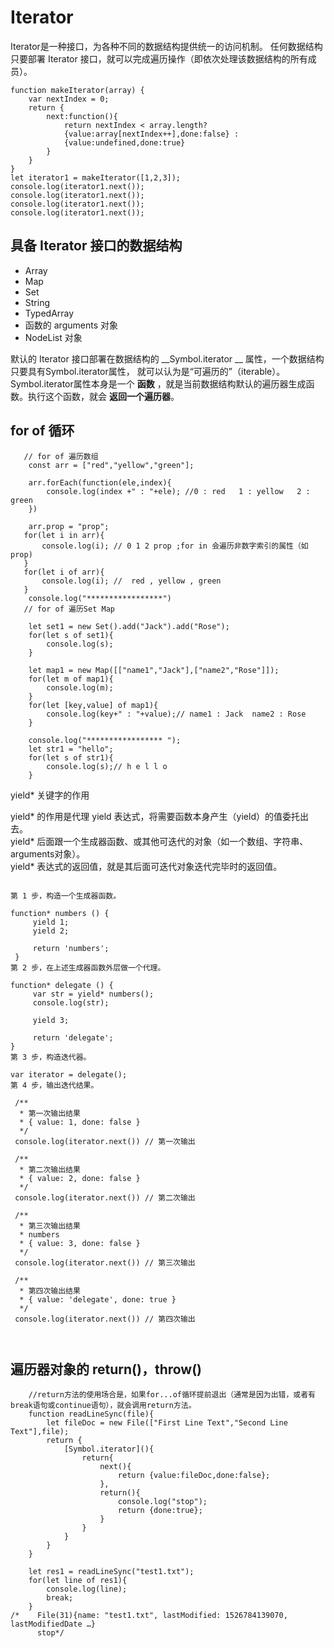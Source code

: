 # Iterator
Iterator是一种接口，为各种不同的数据结构提供统一的访问机制。
任何数据结构只要部署 Iterator 接口，就可以完成遍历操作（即依次处理该数据结构的所有成员）。

```
function makeIterator(array) {
    var nextIndex = 0;
    return {
        next:function(){
            return nextIndex < array.length?
            {value:array[nextIndex++],done:false} :
            {value:undefined,done:true}
        }
    }
}
let iterator1 = makeIterator([1,2,3]);
console.log(iterator1.next());
console.log(iterator1.next());
console.log(iterator1.next());
console.log(iterator1.next());
```

## 具备 Iterator 接口的数据结构
* Array
* Map
* Set
* String
* TypedArray
* 函数的 arguments 对象
* NodeList 对象

默认的 Iterator 接口部署在数据结构的 __Symbol.iterator __ 属性，一个数据结构只要具有Symbol.iterator属性，
就可以认为是“可遍历的”（iterable）。
Symbol.iterator属性本身是一个 __函数__ ，就是当前数据结构默认的遍历器生成函数。执行这个函数，就会 __返回一个遍历器__。

## for of 循环

```
   // for of 遍历数组
    const arr = ["red","yellow","green"];

    arr.forEach(function(ele,index){
        console.log(index +" : "+ele); //0 : red   1 : yellow   2 : green
    })

    arr.prop = "prop";
   for(let i in arr){
       console.log(i); // 0 1 2 prop ;for in 会遍历非数字索引的属性（如prop)
   }
   for(let i of arr){
       console.log(i); //  red , yellow , green
   }
    console.log("*****************")
   // for of 遍历Set Map

    let set1 = new Set().add("Jack").add("Rose");
    for(let s of set1){
        console.log(s);
    }

    let map1 = new Map([["name1","Jack"],["name2","Rose"]]);
    for(let m of map1){
        console.log(m);
    }
    for(let [key,value] of map1){
        console.log(key+" : "+value);// name1 : Jack  name2 : Rose
    }

    console.log("***************** ");
    let str1 = "hello";
    for(let s of str1){
        console.log(s);// h e l l o
    }
```


yield* 关键字的作用

yield* 的作用是代理 yield 表达式，将需要函数本身产生（yield）的值委托出去。      
yield* 后面跟一个生成器函数、或其他可迭代的对象（如一个数组、字符串、arguments对象）。     
yield* 表达式的返回值，就是其后面可迭代对象迭代完毕时的返回值。                         

```

第 1 步，构造一个生成器函数。

function* numbers () {
     yield 1;
     yield 2;
   
     return 'numbers';
 }
第 2 步，在上述生成器函数外层做一个代理。

function* delegate () {
     var str = yield* numbers();
     console.log(str);
     
     yield 3;

     return 'delegate';
}
第 3 步，构造迭代器。

var iterator = delegate();
第 4 步，输出迭代结果。

 /**
  * 第一次输出结果
  * { value: 1, done: false }
  */
 console.log(iterator.next()) // 第一次输出
 
 /**
  * 第二次输出结果
  * { value: 2, done: false }
  */
 console.log(iterator.next()) // 第二次输出
 
 /**
  * 第三次输出结果
  * numbers
  * { value: 3, done: false }
  */
 console.log(iterator.next()) // 第三次输出
 
 /**
  * 第四次输出结果
  * { value: 'delegate', done: true }
  */
 console.log(iterator.next()) // 第四次输出



```










## 遍历器对象的 return()，throw()

```
    //return方法的使用场合是，如果for...of循环提前退出（通常是因为出错，或者有break语句或continue语句），就会调用return方法。
    function readLineSync(file){
        let fileDoc = new File(["First Line Text","Second Line Text"],file);
        return {
            [Symbol.iterator](){
                return{
                    next(){
                        return {value:fileDoc,done:false};
                    },
                    return(){
                        console.log("stop");
                        return {done:true};
                    }
                }
            }
        }
    }

    let res1 = readLineSync("test1.txt");
    for(let line of res1){
        console.log(line);
        break;
    }
/*    File(31){name: "test1.txt", lastModified: 1526784139070, lastModifiedDate …}
      stop*/
```



